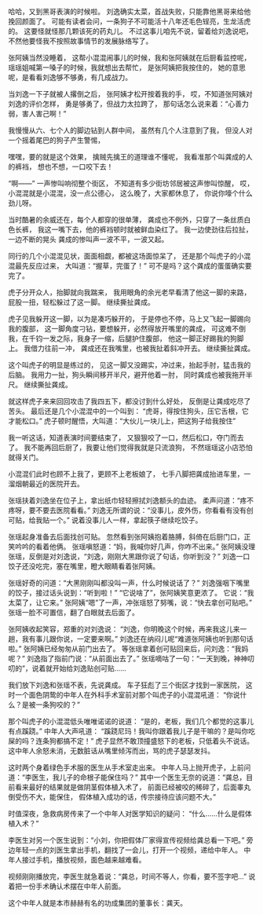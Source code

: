 哈哈，又到黑哥表演的时候啦。
刘逸确实太菜，首战失败，只能靠他黑哥来给他挽回颜面了。
可能有读者会问，一条狗子不可能活十八年还毛色锃亮，生龙活虎的。
这要怪就怪那几颗该死的药丸儿。
不过这事儿咱先不说，留着给刘逸说吧，
不然他要怪我不按照故事情节的发展脉络写了。

张阿姨当然没睡着，
这帮小混混闹事儿的时候，我和张阿姨就在后厨看监控呢，
瑶瑶姐喊第一嗓子的时候，我就想出去帮忙，
是张阿姨把我按住的，
她的意思呢，是看看刘逸够不够勇，有几成战力。

当刘逸一下子就被人撂倒之后，
张阿姨才松开按着我的手，
哎，不知道张阿姨对刘逸的评价怎样，
勇是够勇了，但战力太拉跨了，
那句话怎么说来着：“心善力弱，害人害己啊！”

我慢慢从六、七个人的脚边钻到人群中间，
虽然有几个人注意到了我，
但没人对一个摇着尾巴的狗子产生警惕，

嘿嘿，要的就是这个效果，
擒贼先擒王的道理谁不懂呢，
我看准那个叫龚成的人的裤裆，
想也不想，一口咬下去！

“啊——”
一声惨叫响彻整个街区，
不知道有多少街坊邻居被这声惨叫惊醒，
哎，小混混就是小混混，没一点公德心，
这么晚了，大家都休息了，
你说你嚎个什么劲儿呀。

当时酷暑的余威还在，每个人都穿的很单薄，
龚成也不例外，只穿了一条丝质白色长裤，
我这一嘴下去，他的裤裆顿时就被鲜血染红了。
我一边使劲往后拉扯，一边不断的晃头
龚成的惨叫声一波不平，一波又起。

同行的几个小混混见状，面面相觑，都被这场面惊呆了，
还是那个叫虎子的小混混最先反应过来，
大叫道：“握草，完蛋了！”
可不是吗？这个龚成的蛋蛋确实要完了。

虎子分开众人，抬脚就向我踹来，
我用眼角的余光老早看清了他这一脚的来路，
屁股一扭，轻松躲过了这一脚。
继续撕扯龚成。

虎子见我躲开这一脚，以为是凑巧躲开的，
于是停也不停，马上又飞起一脚踢向我的腹部，
这一脚角度刁钻，要想躲开，必然得放开嘴里的龚成，
可这难不倒我，在千钧一发之际，我身子一缩，后腿护住腹部，
他这一脚正好踢我的狗脚上。
我借力往前一冲，
龚成还在我嘴里，也被我扯着斜冲开去。
继续撕扯龚成。

这个叫虎子的明显是练过的，
见这一脚又没踢实，冲过来，抬起手肘，猛击我的后脑。
我用力一扯，狗头瞬间移开半尺，避开他着一肘，
同时龚成也被我拖开半尺。
继续撕扯龚成。

就这样虎子来来回回攻击了我四五下，都没讨到什么好处，
反倒是让龚成吃尽了苦头。
最后还是几个小混混中的一个叫到：
“虎哥，得按住狗头，压它舌根，它才能松口。”
虎子顿时醒悟，大叫道：“大伙儿一块儿上，把这狗子给我按住”

我一听这话，知道表演时间要结束了，
又狠狠咬了一口，然后松口，夺门而去了。
我不能再回后厨了，我要让他们觉得我就是只流浪狗，
不然瑶瑶这小店恐怕就得关门。

小混混们此时也顾不上我了，更顾不上老板娘了，
七手八脚把龚成抬进车里，一溜烟朝最近的医院开去。

张瑶扶着刘逸坐在位子上，拿出纸巾轻轻擦拭刘逸额头的血迹。
柔声问道：“疼不疼呀，要不要去医院看看。”
刘逸无所谓的说：“没事儿，皮外伤，你看看有没有创可贴，给我贴一个。”
说着没事儿人一样，拿起筷子继续吃饺子。

张瑶起身准备去后面找创可贴。
忽然看到张阿姨抱着胳膊，斜倚在后厨门口，正笑吟吟的看着他俩。
张瑶嗔怒道：“妈，我喊你好几声，你咋不出来。”
张阿姨没理张瑶，反倒是对刘逸说，“刘逸，刚刚大黑跟你说了句话，你听到没？”
刘逸一口饺子还没吃完，塞在嘴里，瞪大眼睛看着张阿姨。

张瑶好奇的问道：“大黑刚刚叫都没叫一声，什么时候说话了？”
刘逸强咽下嘴里的饺子，接过话头说到：“听到啦！”
“它说啥了”，张阿姨笑意更浓了。
它说：“我太菜了，让它来。”
张阿姨“嗯”了一声，冲张瑶怒了努嘴，说：“快去拿创可贴吧。”
张瑶一脸不可置信，翻了白眼就去后面了。

张阿姨收起笑容，郑重的对刘逸说：
“刘逸，你明晚这个时候，再来我这儿来一趟，我有事儿跟你说，一定要来啊。”
刘逸还在纳闷儿呢“难道张阿姨也听到那句话啦。”
张阿姨已经匆匆从前门出去了。
等张瑶拿着创可贴回来后，问刘逸：“我妈呢？”
刘逸指了指前门说：“从前面出去了。”
张瑶嘀咕了一句：“一天到晚，神神叨叨的”，说着就开始给刘逸贴创可贴......

我们放下刘逸和张瑶不表，先说龚成。
车子狂彪了三个街区才找到一家医院，
这时一个面色阴鸷的中年人在外科手术室前对那个叫虎子的小混混吼道：
“你说什么？是被一条狗咬的？”

那个叫虎子的小混混低头唯唯诺诺的说道：
“是的，老板，我们几个都觉的这事儿有点蹊跷。”
中年人大声吼道：
“蹊跷尼玛！我叫你跟着我儿子是干嘛的？是叫你吃屎的吗？连条狗都搞不定！”
虎子显然不敢顶撞盛怒下的老板，只低着头不说话。
这中年人余怒未消，无数脏话从嘴里倾泻而出，骂的虎子瑟瑟发抖。

这时两个身着绿色手术服的医生从手术室走出来。
中年人马上抛开虎子，上前问道：“李医生，我儿子的命根子能保住吗？”
其中一个医生无奈的说道：“龚总，目前看来最好的结果就是做阴茎假体植入术了，
前面已经被咬的稀碎了，后面睾丸倒受伤不大，能保住，
假体植入成功的话，传宗接待应该问题不大。”

时值深夜，急救病房传来了一个中年人对医学知识的疑问：
“什么......什么是假体植入术？”

李医生对另一个医生说到：“小刘，你把假体厂家得宣传视频给龚总看一下吧。”
旁边年轻一点的刘医生拿出手机，翻找了一会儿，打开一个视频，递给中年人。
中年人接过手机，播放视频，面色越来越难看。

视频刚刚播放完，李医生就急着说：“龚总，时间不等人，你看，要不签字吧...”
说着把一份手术确认术摆在中年人前面。

这个中年人就是本市赫赫有名的功成集团的董事长：龚天。